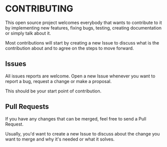 # CONTRIBUTING

This open source project welcomes everybody that wants to contribute to it by implementing new features, fixing bugs, testing, creating documentation or simply talk about it. 

Most contributions will start by creating a new Issue to discuss what is the contribution about and to agree on the steps to move forward. 

## Issues

All issues reports are welcome. Open a new Issue whenever you want to report a bug, request a change or make a proposal.

This should be your start point of contribution. 


## Pull Requests

If you have any changes that can be merged, feel free to send a Pull Request. 

Usually, you'd want to create a new Issue to discuss about the change you want to merge and why it's needed or what it solves. 

